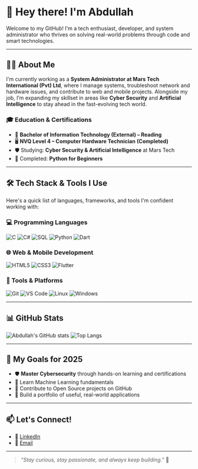 # 👋 Hey there! I'm Abdullah

Welcome to my GitHub! I'm a tech enthusiast, developer, and system administrator who thrives on solving real-world problems through code and smart technologies.

---

## 🧑‍💻 About Me
I'm currently working as a **System Administrator at Mars Tech International (Pvt) Ltd**, where I manage systems, troubleshoot network and hardware issues, and contribute to web and mobile projects. Alongside my job, I’m expanding my skillset in areas like **Cyber Security** and **Artificial Intelligence** to stay ahead in the fast-evolving tech world.

### 🎓 Education & Certifications
- 📘 **Bachelor of Information Technology (External) – Reading**
- 🖥️ **NVQ Level 4 – Computer Hardware Technician** **(Completed)**
- 🛡️ Studying: **Cyber Security & Artificial Intelligence** at Mars Tech
- 🧰 Completed: **Python for Beginners**

---

## 🛠️ Tech Stack & Tools I Use
Here's a quick list of languages, frameworks, and tools I'm confident working with:

### 💻 Programming Languages
![C](https://img.shields.io/badge/C-A8B9CC?style=flat&logo=c&logoColor=black)
![C#](https://img.shields.io/badge/C%23-239120?style=flat&logo=c-sharp&logoColor=white)
![SQL](https://img.shields.io/badge/SQL-4479A1?style=flat&logo=sqlite&logoColor=white)
![Python](https://img.shields.io/badge/Python-3776AB?style=flat&logo=python&logoColor=white)
![Dart](https://img.shields.io/badge/Dart-0175C2?style=flat&logo=dart&logoColor=white)

### 🌐 Web & Mobile Development
![HTML5](https://img.shields.io/badge/HTML5-E34F26?style=flat&logo=html5&logoColor=white)
![CSS3](https://img.shields.io/badge/CSS3-1572B6?style=flat&logo=css3&logoColor=white)
![Flutter](https://img.shields.io/badge/Flutter-02569B?style=flat&logo=flutter&logoColor=white)

### 🔧 Tools & Platforms
![Git](https://img.shields.io/badge/Git-F05032?style=flat&logo=git&logoColor=white)
![VS Code](https://img.shields.io/badge/VS%20Code-007ACC?style=flat&logo=visual-studio-code&logoColor=white)
![Linux](https://img.shields.io/badge/Linux-FCC624?style=flat&logo=linux&logoColor=black)
![Windows](https://img.shields.io/badge/Windows-0078D6?style=flat&logo=windows&logoColor=white)

---

## 📊 GitHub Stats
![Abdullah's GitHub stats](https://github-readme-stats.vercel.app/api?username=mt-abdullah&show_icons=true&theme=radical)
![Top Langs](https://github-readme-stats.vercel.app/api/top-langs/?username=mt-abdullah&layout=compact&theme=radical)

---

## 🚀 My Goals for 2025
- 🛡️ **Master Cybersecurity** through hands-on learning and certifications  
- 🧠 Learn Machine Learning fundamentals
- 🧰 Contribute to Open Source projects on GitHub
- 📝 Build a portfolio of useful, real-world applications


---

## 📫 Let's Connect!
- 💼 [LinkedIn](https://www.linkedin.com/in/mt-abdullah)
- 📧 [Email](iammtabdullah@gmail.com)

---

> _“Stay curious, stay passionate, and always keep building.”_ 🚀

